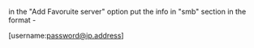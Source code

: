 in the "Add Favoruite server" option put the info in "smb" section in the format - 

[username:password@ip.address]